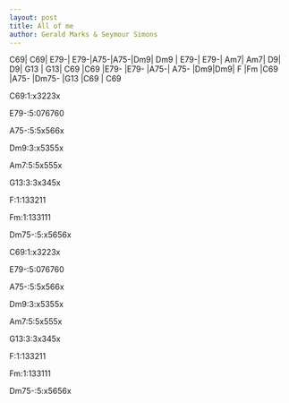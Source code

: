 ```yaml
---
layout: post
title: All of me
author: Gerald Marks & Seymour Simons
---
```


<canvas class="chords">C69| C69| E79-| E79-|A75-|A75-|Dm9| Dm9 |
E79-| E79-| Am7| Am7| D9| D9| G13 | G13|
C69 |C69 |E79- |E79- |A75-| A75- |Dm9|Dm9|
 F |Fm |C69 |A75- |Dm75- |G13 |C69 | C69 </canvas>



<canvas class="diagram">C69:1:x3223x</canvas>

<canvas class="diagram">E79-:5:076760</canvas>

<canvas class="diagram">A75-:5:5x566x</canvas>

<canvas class="diagram">Dm9:3:x5355x</canvas>

<canvas class="diagram">Am7:5:5x555x</canvas>

<canvas class="diagram">G13:3:3x345x</canvas>

<canvas class="diagram">F:1:133211</canvas>

<canvas class="diagram">Fm:1:133111</canvas>

<canvas class="diagram">Dm75-:5:x5656x</canvas>

<canvas class="diagram">C69:1:x3223x</canvas>

<canvas class="diagram">E79-:5:076760</canvas>

<canvas class="diagram">A75-:5:5x566x</canvas>

<canvas class="diagram">Dm9:3:x5355x</canvas>

<canvas class="diagram">Am7:5:5x555x</canvas>

<canvas class="diagram">G13:3:3x345x</canvas>

<canvas class="diagram">F:1:133211</canvas>

<canvas class="diagram">Fm:1:133111</canvas>

<canvas class="diagram">Dm75-:5:x5656x</canvas>



